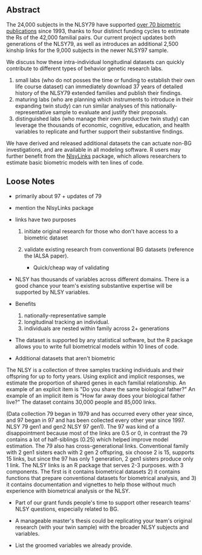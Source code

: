 Abstract
------------------------

The 24,000 subjects in the NLSY79 have supported [over 70 biometric publications](http://liveoak.github.io/NlsyLinks/research-publications.html) since 1993, thanks to four distinct funding cycles to estimate the Rs of the 42,000 familial pairs.  Our current project updates both generations of the NLSY79, as well as introduces an additional 2,500 kinship links for the 9,000 subjects in the newer NLSY97 sample.

We discuss how these intra-individual longitudinal datasets can quickly contribute to different types of behavior genetic research labs.  
1. small labs (who do not posses the time or funding to establish their own life course dataset) can immediately download 37 years of detailed history of the NLSY79 extended families and publish their findings.  
2. maturing labs (who are planning which instruments to introduce in their expanding twin study) can run similar analyses of this nationally-representative sample to evaluate and justify their proposals.  
3. distinguished labs (who manage their own productive twin study) can  leverage the thousands of economic, cognitive, education, and health variables to replicate and further support their substantive findings.

We have derived and released additional datasets the can actuate non-BG investigations, and are available in all modeling software.  R users may further benefit from the [NlsyLinks](http://liveoak.github.io/NlsyLinks/) package, which allows researchers to estimate basic biometric models with ten lines of code.

Loose Notes
------------------------

* primarily about 97 + updates of 79

* mention the NlsyLinks package

* links have two purposes
    1. initiate original research for those who don't have access to a biometric dataset
    2. validate existing research from conventional BG datasets (reference the IALSA paper).

        * Quick/cheap way of validating

* NLSY has thousands of variables across different domains.  There is a good chance your team's existing substantive expertise will be supported by NLSY variables.

* Benefits
    1. nationally-representative sample
    1. longitudinal tracking an individual.  
    1. individuals are nested within family across 2+ generations

* The dataset is supported by any statistical software, but the R package allows you to write full biometrical models within 10 lines of code.

* Additional datasets that aren't biometric

The NLSY is a collection of three samples tracking individuals and their offspring for up to forty years.  Using explicit and implicit responses, we estimate the proportion of shared genes in each familial relationship. An example of an explicit item is "Do you share the same biological father?" An example of an implicit item is "How far away does your biological father live?" The dataset contains 30,000 people and 85,000 links.

(Data collection 79 began in 1979 and has occurred every other year since, and 97 began in 97 and has been collected every other year since 1997. NLSY 79 gen1 and gen2 NLSY 97 gen1). The 97 was kind of a disappointment because most of the links are 0.5 or 0, in contrast the 79 contains a lot of half-siblings (0.25) which helped improve model estimation.  The 79 also has cross-generational links.  Conventional family with 2 gen1 sisters each with 2 gen 2 offspring, six choose 2 is 15, supports 15 links, but since the 97 has only 1 generation, 2 gen1 sisters produce only 1 link.  The NLSY links is an R package that serves 2-3 purposes.  with 3 components.  The first is it contains biometrical datasets 2) it contains functions that prepare conventional datasets for biometrical analysis, and 3) it contains   documentation and vignettes to help those without much experience with biometrical analysis or the NLSY.


* Part of our grant funds people's time to support other research teams' NLSY questions, especially related to BG.

* A manageable master's thesis could be replicating your team's original research (with your twin sample) with the broader NLSY subjects and variables.

* List the groomed variables we already provide.

